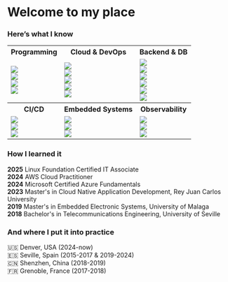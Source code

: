 # Welcome to my place

### Here’s what I know
<div align="left">
  <table>
    <tr>
      <th>Programming</th>
      <th>Cloud & DevOps</th>
      <th>Backend & DB</th>
    </tr>
    <tr>
      <td>
        <img src="https://img.shields.io/badge/Python-★★★-3776AB?style=plastic&logo=python&logoColor=white" />
        <br />
        <img src="https://img.shields.io/badge/Bash-★★★-4EAA25?style=plastic&logo=gnu-bash&logoColor=white" />
        <br />
        <img src="https://img.shields.io/badge/Go-★★☆-00ADD8?style=plastic&logo=go&logoColor=white" />
        <br />
        <img src="https://img.shields.io/badge/Java-★★☆-ED8B00?style=plastic&logo=openjdk&logoColor=white" />
      </td>
      <td>
        <img src="https://img.shields.io/badge/AWS-★★☆-FF9900?style=plastic&logo=amazon-aws&logoColor=white" />
        <br />
        <img src="https://img.shields.io/badge/Azure-★★☆-0078D4?style=plastic&logo=microsoft-azure&logoColor=white" />
        <br />
        <img src="https://img.shields.io/badge/Kubernetes-★★☆-326CE5?style=plastic&logo=kubernetes&logoColor=white" />
        <br />
        <img src="https://img.shields.io/badge/Docker-★★☆-2496ED?style=plastic&logo=docker&logoColor=white" />
        <br />
        <img src="https://img.shields.io/badge/Terraform-★★☆-7B42BC?style=plastic&logo=terraform&logoColor=white" />
      </td>
      <td>
        <img src="https://img.shields.io/badge/FastAPI-★★★-009688?style=plastic&logo=fastapi&logoColor=white" />
        <br />
        <img src="https://img.shields.io/badge/Spring_Boot-★★☆-6DB33F?style=plastic&logo=spring-boot&logoColor=white" />
        <br />
        <img src="https://img.shields.io/badge/Gin-★★☆-00ADD8?style=plastic&logo=go&logoColor=white" />
        <br />
        <img src="https://img.shields.io/badge/PostgreSQL-★★☆-336791?style=plastic&logo=postgresql&logoColor=white" />
        <br />
        <img src="https://img.shields.io/badge/MongoDB-★★☆-47A248?style=plastic&logo=mongodb&logoColor=white" />
        <br />
        <img src="https://img.shields.io/badge/Redis-★★☆-DC382D?style=plastic&logo=redis&logoColor=white" />
      </td>
    </tr>
    <tr>
      <th>CI/CD</th>
      <th>Embedded Systems</th>
      <th>Observability</th>
    </tr>
    <tr>
      <td>
        <img src="https://img.shields.io/badge/GitHub_Actions-★★☆-2088FF?style=plastic&logo=github-actions&logoColor=white" />
        <br />
        <img src="https://img.shields.io/badge/Helm-★★☆-0F1689?style=plastic&logo=helm&logoColor=white" />
        <br />
        <img src="https://img.shields.io/badge/Argo-★★☆-892CA0?style=plastic&logo=argo&logoColor=white" />
      </td>
      <td>
        <img src="https://img.shields.io/badge/C++-★★☆-00599C?style=plastic&logo=c%2B%2B&logoColor=white" />
        <br />
        <img src="https://img.shields.io/badge/VHDL-★★☆-543978?style=plastic" />
        <br />
        <img src="https://img.shields.io/badge/FreeRTOS-★★☆-8CC445?style=plastic" />
        <br />
      </td>
      <td>
        <img src="https://img.shields.io/badge/Prometheus-★☆☆-E6522C?style=plastic&logo=prometheus&logoColor=white" />
        <br />
        <img src="https://img.shields.io/badge/Grafana-★☆☆-F46800?style=plastic&logo=grafana&logoColor=white" />
        <br />
        <img src="https://img.shields.io/badge/CloudWatch-★☆☆-FF9900?style=plastic&logo=amazon-aws&logoColor=white" />
        <br />
      </td>
    </tr>
  </table>
</div>

### How I learned it
**2025**   Linux Foundation Certified IT Associate  
**2024**   AWS Cloud Practitioner  
**2024**   Microsoft Certified Azure Fundamentals  
**2023**   Master's in Cloud Native Application Development, Rey Juan Carlos University    
**2019**   Master's in Embedded Electronic Systems, University of Malaga  
**2018**   Bachelor's in Telecommunications Engineering, University of Seville  

### And where I put it into practice
🇺🇸 Denver, USA (2024-now)  
🇪🇸 Seville, Spain (2015-2017 & 2019-2024)  
🇨🇳 Shenzhen, China (2018-2019)  
🇫🇷 Grenoble, France (2017-2018)
